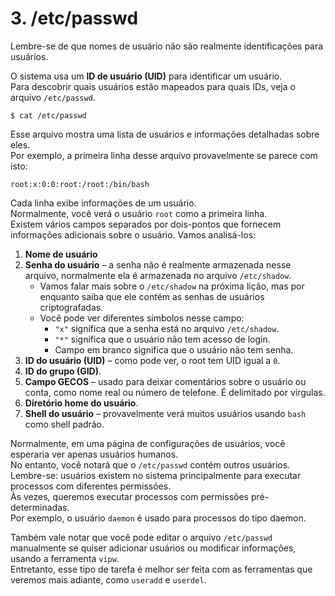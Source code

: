 # 3. /etc/passwd

Lembre-se de que nomes de usuário não são realmente identificações para usuários.  

O sistema usa um **ID de usuário (UID)** para identificar um usuário.  
Para descobrir quais usuários estão mapeados para quais IDs, veja o arquivo `/etc/passwd`.

```
$ cat /etc/passwd
```

Esse arquivo mostra uma lista de usuários e informações detalhadas sobre eles.  
Por exemplo, a primeira linha desse arquivo provavelmente se parece com isto:

```
root:x:0:0:root:/root:/bin/bash
```

Cada linha exibe informações de um usuário.  
Normalmente, você verá o usuário `root` como a primeira linha.  
Existem vários campos separados por dois-pontos que fornecem informações adicionais sobre o usuário. Vamos analisá-los:

1. **Nome de usuário**  
2. **Senha do usuário** – a senha não é realmente armazenada nesse arquivo, normalmente ela é armazenada no arquivo `/etc/shadow`.  
   - Vamos falar mais sobre o `/etc/shadow` na próxima lição, mas por enquanto saiba que ele contém as senhas de usuários criptografadas.  
   - Você pode ver diferentes símbolos nesse campo:  
     - `"x"` significa que a senha está no arquivo `/etc/shadow`.  
     - `"*"` significa que o usuário não tem acesso de login.  
     - Campo em branco significa que o usuário não tem senha.  
3. **ID do usuário (UID)** – como pode ver, o root tem UID igual a `0`.  
4. **ID do grupo (GID)**.  
5. **Campo GECOS** – usado para deixar comentários sobre o usuário ou conta, como nome real ou número de telefone. É delimitado por vírgulas.  
6. **Diretório home do usuário**.  
7. **Shell do usuário** – provavelmente verá muitos usuários usando `bash` como shell padrão.

Normalmente, em uma página de configurações de usuários, você esperaria ver apenas usuários humanos.  
No entanto, você notará que o `/etc/passwd` contém outros usuários.  
Lembre-se: usuários existem no sistema principalmente para executar processos com diferentes permissões.  
Às vezes, queremos executar processos com permissões pré-determinadas.  
Por exemplo, o usuário `daemon` é usado para processos do tipo daemon.

Também vale notar que você pode editar o arquivo `/etc/passwd` manualmente se quiser adicionar usuários ou modificar informações, usando a ferramenta `vipw`.  
Entretanto, esse tipo de tarefa é melhor ser feita com as ferramentas que veremos mais adiante, como `useradd` e `userdel`.
